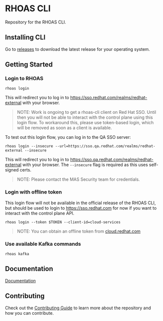 # RHOAS CLI

Repository for the RHOAS CLI.

## Installing CLI

Go to [releases](https://github.com/bf2fc6cc711aee1a0c2a/cli/releases) to download the latest release for your operating system.

## Getting Started

### Login to RHOAS

```shell
rhoas login
```

This will redirect you to log in to https://sso.redhat.com/realms/redhat-external with your browser.

> NOTE: Work is ongoing to get a rhoas-cli client on Red Hat SSO. Until then you will not be able to interact with the control plane using this login flow. To workaround this, please use token-based login, which will be removed as soon as a client is available.

To test out this login flow, you can log in to the QA SSO server:

```shell
rhoas login --insecure --url=https://sso.qa.redhat.com/realms/redhat-external --insecure
```

This will redirect you to log in to https://sso.qa.redhat.com/realms/redhat-external with your browser. The `--insecure` flag is required as this uses self-signed certs.

> NOTE: Please contact the MAS Security team for credentials.

### Login with offline token

This login flow will not be available in the official release of the RHOAS CLI, but should be used to login to https://sso.redhat.com for now if you want to interact with the control plane API.

```shell
rhoas login --token $TOKEN --client-id=cloud-services
```

> NOTE: You can obtain an offline token from [cloud.redhat.com](https://cloud.redhat.com/openshift/token)

### Use available Kafka commands

```
rhoas kafka
```

## Documentation

[Documentation](./docs) 


## Contributing

Check out the [Contributing Guide](./CONTRIBUTING.md) to learn more about the repository and how you can contribute.
